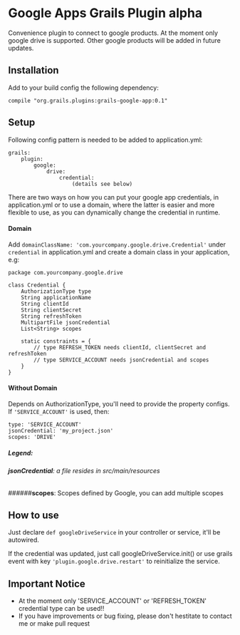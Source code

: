 # **Google Apps Grails Plugin** alpha

Convenience plugin to connect to google products. At the moment only google drive is supported. Other google products will be added in future updates.

## **Installation**

Add to your build config the following dependency:

    compile "org.grails.plugins:grails-google-app:0.1"

## **Setup**

Following config pattern is needed to be added to application.yml:

    grails:
	    plugin:
		    google:
			    drive:
				    credential: 
					    (details see below)
There are two ways on how you can put your google app credentials, in application.yml or to use a domain, where the latter is easier and more flexible to use, as you can dynamically change the credential in runtime.

#### **Domain**
Add `domainClassName: 'com.yourcompany.google.drive.Credential'` under `credential` in application.yml and create a domain class in your application, e.g:

    package com.yourcompany.google.drive

    class Credential {
        AuthorizationType type
        String applicationName
        String clientId
        String clientSecret
        String refreshToken
        MultipartFile jsonCredential
        List<String> scopes
        
        static constraints = {
	        // type REFRESH_TOKEN needs clientId, clientSecret and refreshToken
	        // type SERVICE_ACCOUNT needs jsonCredential and scopes
        }
    }

#### **Without Domain**
Depends on AuthorizationType, you'll need to provide the property configs.
If `'SERVICE_ACCOUNT'` is used, then:
	
	type: 'SERVICE_ACCOUNT'
	jsonCredential: 'my_project.json'
	scopes: 'DRIVE'
##### Legend:
###### **jsonCredential**: a file resides in src/main/resources
######**scopes**: Scopes defined by Google, you can add multiple scopes

## **How to use**

Just declare `def googleDriveService` in your controller or service, it'll be autowired.

If the credential was updated, just call googleDriveService.init() or use grails event with key `'plugin.google.drive.restart'` to reinitialize the service.

## **Important Notice**

 - At the moment only 'SERVICE_ACCOUNT' or 'REFRESH_TOKEN' credential
   type can be used!!
 - If you have improvements or bug fixing, please don't hestitate to contact me or make pull request

 
